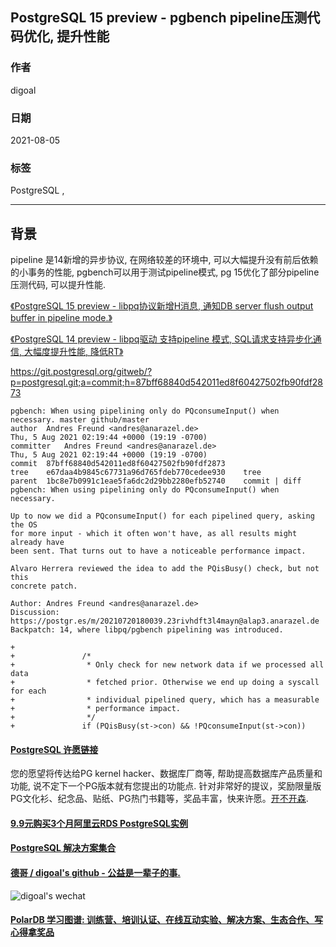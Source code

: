 ## PostgreSQL 15 preview - pgbench pipeline压测代码优化, 提升性能   
      
### 作者      
digoal      
      
### 日期      
2021-08-05       
      
### 标签      
PostgreSQL ,       
      
----      
      
## 背景      
pipeline 是14新增的异步协议, 在网络较差的环境中, 可以大幅提升没有前后依赖的小事务的性能, pgbench可以用于测试pipeline模式, pg 15优化了部分pipeline压测代码, 可以提升性能.  
  
[《PostgreSQL 15 preview - libpq协议新增H消息, 通知DB server flush output buffer in pipeline mode.》](../202106/20210630_03.md)    
  
[《PostgreSQL 14 preview - libpq驱动 支持pipeline 模式, SQL请求支持异步化通信, 大幅度提升性能, 降低RT》](../202103/20210316_03.md)    
  
https://git.postgresql.org/gitweb/?p=postgresql.git;a=commit;h=87bff68840d542011ed8f60427502fb90fdf2873    
    
```    
pgbench: When using pipelining only do PQconsumeInput() when necessary. master github/master  
author	Andres Freund <andres@anarazel.de>	  
Thu, 5 Aug 2021 02:19:44 +0000 (19:19 -0700)  
committer	Andres Freund <andres@anarazel.de>	  
Thu, 5 Aug 2021 02:19:44 +0000 (19:19 -0700)  
commit	87bff68840d542011ed8f60427502fb90fdf2873  
tree	e67daa4b9845c67731a96d765fdeb770cedee930	tree  
parent	1bc8e7b0991c1eae5fa6dc2d29bb2280efb52740	commit | diff  
pgbench: When using pipelining only do PQconsumeInput() when necessary.  
  
Up to now we did a PQconsumeInput() for each pipelined query, asking the OS  
for more input - which it often won't have, as all results might already have  
been sent. That turns out to have a noticeable performance impact.  
  
Alvaro Herrera reviewed the idea to add the PQisBusy() check, but not this  
concrete patch.  
  
Author: Andres Freund <andres@anarazel.de>  
Discussion: https://postgr.es/m/20210720180039.23rivhdft3l4mayn@alap3.anarazel.de  
Backpatch: 14, where libpq/pgbench pipelining was introduced.  
```    
  
```  
+  
+               /*  
+                * Only check for new network data if we processed all data  
+                * fetched prior. Otherwise we end up doing a syscall for each  
+                * individual pipelined query, which has a measurable  
+                * performance impact.  
+                */  
+               if (PQisBusy(st->con) && !PQconsumeInput(st->con))  
```  
  
    
      
  
#### [PostgreSQL 许愿链接](https://github.com/digoal/blog/issues/76 "269ac3d1c492e938c0191101c7238216")
您的愿望将传达给PG kernel hacker、数据库厂商等, 帮助提高数据库产品质量和功能, 说不定下一个PG版本就有您提出的功能点. 针对非常好的提议，奖励限量版PG文化衫、纪念品、贴纸、PG热门书籍等，奖品丰富，快来许愿。[开不开森](https://github.com/digoal/blog/issues/76 "269ac3d1c492e938c0191101c7238216").  
  
  
#### [9.9元购买3个月阿里云RDS PostgreSQL实例](https://www.aliyun.com/database/postgresqlactivity "57258f76c37864c6e6d23383d05714ea")
  
  
#### [PostgreSQL 解决方案集合](https://yq.aliyun.com/topic/118 "40cff096e9ed7122c512b35d8561d9c8")
  
  
#### [德哥 / digoal's github - 公益是一辈子的事.](https://github.com/digoal/blog/blob/master/README.md "22709685feb7cab07d30f30387f0a9ae")
  
  
![digoal's wechat](../pic/digoal_weixin.jpg "f7ad92eeba24523fd47a6e1a0e691b59")
  
  
#### [PolarDB 学习图谱: 训练营、培训认证、在线互动实验、解决方案、生态合作、写心得拿奖品](https://www.aliyun.com/database/openpolardb/activity "8642f60e04ed0c814bf9cb9677976bd4")
  
